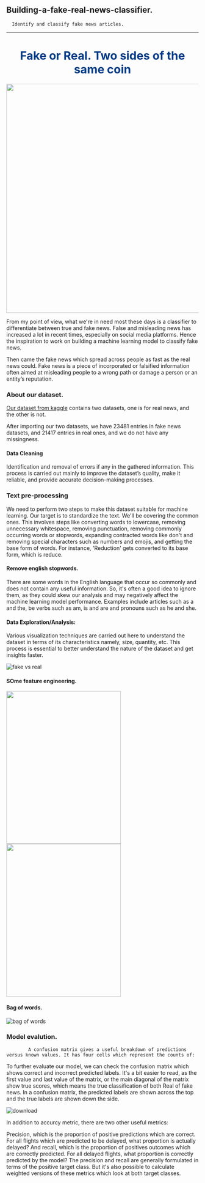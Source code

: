 ## Building-a-fake-real-news-classifier.
      Identify and classify fake news articles.
---
<h1 style="text-align: center;font-size: 30px; color: #013b86;">Fake or Real. Two sides of the same coin</h1>
<center><img style="width: 600px;" src="https://images.ctfassets.net/yqezig6gzu6c/5ur280lovm0DKoHmlEGe1P/9779c9555ebed3dbd7e3445d0a666843/https___cdn2.hubspot.net_hubfs_656775_Fact_20Fake_201200_20x_20627px_2x-100_20copy.jpg?w=900&q=100"></center>


From my point of view, what we're in need most these days is a classifier to differentiate between true and fake news. False and misleading news has increased a lot in recent times, especially on social media platforms. Hence the inspiration to work on building a machine learning model to classify fake news.

Then came the fake news which spread across people as fast as the real news could. Fake news is a piece of incorporated or falsified information often aimed at misleading people to a wrong path or damage a person or an entity’s reputation.

### About our dataset.
[Our dataset from kaggle](https://www.kaggle.com/datasets/clmentbisaillon/fake-and-real-news-dataset) contains two datasets, one is for real news, and the other is not.

After importing our two datasets, we have 23481 entries in fake news datasets, and 21417 entries in real ones, and we do not have any missingness.

#### Data Cleaning
Identification and removal of errors if any in the gathered information. This process is carried out mainly to improve the dataset’s quality, make it reliable, and provide accurate decision-making processes.

### Text pre-processing
We need to perform two steps to make this dataset suitable for machine learning.
Our target is to standardize the text. We'll be covering the common ones. This involves steps like converting words to lowercase, removing unnecessary whitespace, removing punctuation, removing commonly occurring words or stopwords, expanding contracted words like don't and removing special characters such as numbers and emojis, and getting the base form of words. For instance, 'Reduction' gets converted to its base form, which is reduce.

#### Remove english stopwords.
There are some words in the English language that occur so commonly and does not contain any useful information. So, it's often a good idea to ignore them, as they could skew our analysis and may negatively affect the machine learning model performance. Examples include articles such as a and the, be verbs such as am, is and are and pronouns such as he and she.

#### Data Exploration/Analysis:
Various visualization techniques are carried out here to understand the dataset in terms of its characteristics namely, size, quantity, etc. This process is essential to better understand the nature of the dataset and get insights faster.

![fake vs real](https://user-images.githubusercontent.com/84151016/180622770-8ab4e67e-b158-4652-9ca1-0241359d9b98.png)

#### SOme feature engineering.
<p>
<img src= "https://user-images.githubusercontent.com/84151016/180622788-956cad21-4969-4f35-aa01-b3cbadc2d627.png" width=300, height=400> 
<img src= "https://user-images.githubusercontent.com/84151016/180622808-5c7cbf9d-9579-4fb1-baed-c3df062f0254.png" width=300, height=400>
</p>

#### Bag of words.

![bag of words](https://user-images.githubusercontent.com/84151016/180622802-bd250e2c-c9d0-40b6-8df1-9306824ff5e1.png)

### Model evalution.
            A confusion matrix gives a useful breakdown of predictions versus known values. It has four cells which represent the counts of:

To further evaluate our model, we can check the confusion matrix which shows correct and incorrect predicted labels. It's a bit easier to read, as the first value and last value of the matrix, or the main diagonal of the matrix show true scores, which means the true classification of both Real of fake news. In a confusion matrix, the predicted labels are shown across the top and the true labels are shown down the side.

![download](https://user-images.githubusercontent.com/84151016/158228346-91af4ee0-0b68-41be-975c-39db678085cf.jpg)

In addition to accurcy metric, there are two other useful metrics:

Precision, which is the proportion of positive predictions which are correct. For all flights which are predicted to be delayed, what proportion is actually delayed?
And recall, which is the proportion of positives outcomes which are correctly predicted. For all delayed flights, what proportion is correctly predicted by the model?
The precision and recall are generally formulated in terms of the positive target class. But it's also possible to calculate weighted versions of these metrics which look at both target classes.

